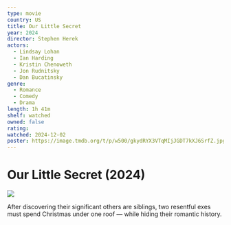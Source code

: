 ```yaml
---
type: movie
country: US
title: Our Little Secret
year: 2024
director: Stephen Herek
actors:
  - Lindsay Lohan
  - Ian Harding
  - Kristin Chenoweth
  - Jon Rudnitsky
  - Dan Bucatinsky
genre:
  - Romance
  - Comedy
  - Drama
length: 1h 41m
shelf: watched
owned: false
rating:
watched: 2024-12-02
poster: https://image.tmdb.org/t/p/w500/gkydRYX3VTqMIjJGDT7kXJ6SrfZ.jpg
---
```


# Our Little Secret (2024)

![](https://image.tmdb.org/t/p/w500/gkydRYX3VTqMIjJGDT7kXJ6SrfZ.jpg)

After discovering their significant others are siblings, two resentful exes must spend Christmas under one roof — while hiding their romantic history.